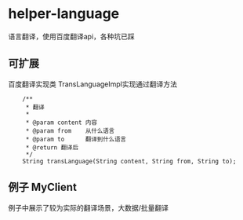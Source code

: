 # helper-language
语言翻译，使用百度翻译api，各种坑已踩

## 可扩展
百度翻译实现类 TransLanguageImpl实现通过翻译方法 
```
    /**
     * 翻译
     *
     * @param content 内容
     * @param from    从什么语言
     * @param to      翻译到什么语言
     * @return 翻译后
     */
    String transLanguage(String content, String from, String to);
```

## 例子 MyClient

例子中展示了较为实际的翻译场景，大数据/批量翻译
